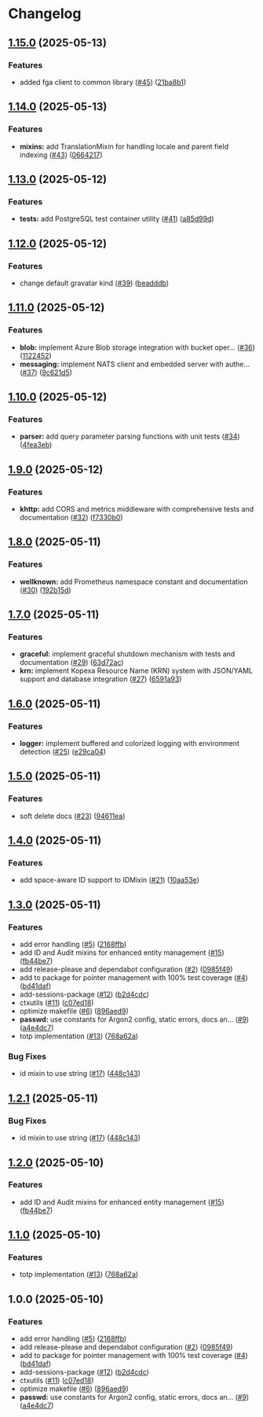 # Changelog

## [1.15.0](https://github.com/kopexa-grc/common/compare/v1.14.0...v1.15.0) (2025-05-13)


### Features

* added fga client to common library ([#45](https://github.com/kopexa-grc/common/issues/45)) ([21ba8b1](https://github.com/kopexa-grc/common/commit/21ba8b13507252a65b7a166a9e7186e9d700fe88))

## [1.14.0](https://github.com/kopexa-grc/common/compare/v1.13.0...v1.14.0) (2025-05-13)


### Features

* **mixins:** add TranslationMixin for handling locale and parent field indexing ([#43](https://github.com/kopexa-grc/common/issues/43)) ([0664217](https://github.com/kopexa-grc/common/commit/0664217580f336c8d14fed445f2fd8be26af5b28))

## [1.13.0](https://github.com/kopexa-grc/common/compare/v1.12.0...v1.13.0) (2025-05-12)


### Features

* **tests:** add PostgreSQL test container utility ([#41](https://github.com/kopexa-grc/common/issues/41)) ([a85d99d](https://github.com/kopexa-grc/common/commit/a85d99d543c0e7fb5165658988bfc60c3b80967a))

## [1.12.0](https://github.com/kopexa-grc/common/compare/v1.11.0...v1.12.0) (2025-05-12)


### Features

* change default gravatar kind ([#39](https://github.com/kopexa-grc/common/issues/39)) ([beadddb](https://github.com/kopexa-grc/common/commit/beadddbbc2158e92326678df20a9702613bb31a5))

## [1.11.0](https://github.com/kopexa-grc/common/compare/v1.10.0...v1.11.0) (2025-05-12)


### Features

* **blob:** implement Azure Blob storage integration with bucket oper… ([#36](https://github.com/kopexa-grc/common/issues/36)) ([1122452](https://github.com/kopexa-grc/common/commit/11224525d4d979d2f9c7442a9d5aec116f2cb749))
* **messaging:** implement NATS client and embedded server with authe… ([#37](https://github.com/kopexa-grc/common/issues/37)) ([9c621d5](https://github.com/kopexa-grc/common/commit/9c621d598c0ce07ae96c3bf869a626f2da91098b))

## [1.10.0](https://github.com/kopexa-grc/common/compare/v1.9.0...v1.10.0) (2025-05-12)


### Features

* **parser:** add query parameter parsing functions with unit tests ([#34](https://github.com/kopexa-grc/common/issues/34)) ([4fea3eb](https://github.com/kopexa-grc/common/commit/4fea3eb66c6b7dc057eae718f3e91e74ac55bd57))

## [1.9.0](https://github.com/kopexa-grc/common/compare/v1.8.0...v1.9.0) (2025-05-12)


### Features

* **khttp:** add CORS and metrics middleware with comprehensive tests and documentation ([#32](https://github.com/kopexa-grc/common/issues/32)) ([f7330b0](https://github.com/kopexa-grc/common/commit/f7330b03191f1de44abf2831ce2aa11409d196fe))

## [1.8.0](https://github.com/kopexa-grc/common/compare/v1.7.0...v1.8.0) (2025-05-11)


### Features

* **wellknown:** add Prometheus namespace constant and documentation ([#30](https://github.com/kopexa-grc/common/issues/30)) ([192b15d](https://github.com/kopexa-grc/common/commit/192b15d75d46f83c3f07b06d5e6a33ca792f538f))

## [1.7.0](https://github.com/kopexa-grc/common/compare/v1.6.0...v1.7.0) (2025-05-11)


### Features

* **graceful:** implement graceful shutdown mechanism with tests and documentation ([#29](https://github.com/kopexa-grc/common/issues/29)) ([63d72ac](https://github.com/kopexa-grc/common/commit/63d72ac79d15f012e6702de0247e9013a9003f28))
* **krn:** implement Kopexa Resource Name (KRN) system with JSON/YAML support and database integration ([#27](https://github.com/kopexa-grc/common/issues/27)) ([6591a93](https://github.com/kopexa-grc/common/commit/6591a9354c850a39b5ee497b350383073d208698))

## [1.6.0](https://github.com/kopexa-grc/common/compare/v1.5.0...v1.6.0) (2025-05-11)


### Features

* **logger:** implement buffered and colorized logging with environment detection ([#25](https://github.com/kopexa-grc/common/issues/25)) ([e29ca04](https://github.com/kopexa-grc/common/commit/e29ca0496f985942b4121bd98a466950a441ab05))

## [1.5.0](https://github.com/kopexa-grc/common/compare/v1.4.0...v1.5.0) (2025-05-11)


### Features

* soft delete docs ([#23](https://github.com/kopexa-grc/common/issues/23)) ([94611ea](https://github.com/kopexa-grc/common/commit/94611eaffd0c8fa98ab6a294ce46922f956f911c))

## [1.4.0](https://github.com/kopexa-grc/common/compare/v1.3.0...v1.4.0) (2025-05-11)


### Features

* add space-aware ID support to IDMixin ([#21](https://github.com/kopexa-grc/common/issues/21)) ([10aa53e](https://github.com/kopexa-grc/common/commit/10aa53e0900d31006b0b2941646d60863d8c4856))

## [1.3.0](https://github.com/kopexa-grc/common/compare/v1.2.1...v1.3.0) (2025-05-11)


### Features

* add error handling ([#5](https://github.com/kopexa-grc/common/issues/5)) ([2168ffb](https://github.com/kopexa-grc/common/commit/2168ffb0c5c3765e3caa92af1dd3c6ea2399129b))
* add ID and Audit mixins for enhanced entity management ([#15](https://github.com/kopexa-grc/common/issues/15)) ([fb44be7](https://github.com/kopexa-grc/common/commit/fb44be71e978b69d661b9f8b00907675cf0cd5f3))
* add release-please and dependabot configuration ([#2](https://github.com/kopexa-grc/common/issues/2)) ([0985f49](https://github.com/kopexa-grc/common/commit/0985f498217e0885d6a30aa2c6f79074e4fc133e))
* add to package for pointer management with 100% test coverage ([#4](https://github.com/kopexa-grc/common/issues/4)) ([bd41daf](https://github.com/kopexa-grc/common/commit/bd41daf9f6ae8c4e9f8d4ff72a7b4fd0a56f58bd))
* add-sessions-package ([#12](https://github.com/kopexa-grc/common/issues/12)) ([b2d4cdc](https://github.com/kopexa-grc/common/commit/b2d4cdc9e3d1062fd8c18a074badba8a55a517be))
* ctxutils ([#11](https://github.com/kopexa-grc/common/issues/11)) ([c07ed18](https://github.com/kopexa-grc/common/commit/c07ed186f1aacdc05dd6168f834eea71a0360e88))
* optimize makefile ([#6](https://github.com/kopexa-grc/common/issues/6)) ([896aed9](https://github.com/kopexa-grc/common/commit/896aed99de1195272aeafe040f4d838e21ee9163))
* **passwd:** use constants for Argon2 config, static errors, docs an… ([#9](https://github.com/kopexa-grc/common/issues/9)) ([a4e4dc7](https://github.com/kopexa-grc/common/commit/a4e4dc74dce227a26629410f7ed1cae46161c54e))
* totp implementation ([#13](https://github.com/kopexa-grc/common/issues/13)) ([768a62a](https://github.com/kopexa-grc/common/commit/768a62a86f452a990de98a74acb3fe43a19d15fc))


### Bug Fixes

* id mixin to use string ([#17](https://github.com/kopexa-grc/common/issues/17)) ([448c143](https://github.com/kopexa-grc/common/commit/448c143bb05be741261c06e010dacd4cc6deb8df))

## [1.2.1](https://github.com/kopexa-grc/common/compare/common-v1.2.0...common-v1.2.1) (2025-05-11)


### Bug Fixes

* id mixin to use string ([#17](https://github.com/kopexa-grc/common/issues/17)) ([448c143](https://github.com/kopexa-grc/common/commit/448c143bb05be741261c06e010dacd4cc6deb8df))

## [1.2.0](https://github.com/kopexa-grc/common/compare/common-v1.1.0...common-v1.2.0) (2025-05-10)


### Features

* add ID and Audit mixins for enhanced entity management ([#15](https://github.com/kopexa-grc/common/issues/15)) ([fb44be7](https://github.com/kopexa-grc/common/commit/fb44be71e978b69d661b9f8b00907675cf0cd5f3))

## [1.1.0](https://github.com/kopexa-grc/common/compare/common-v1.0.0...common-v1.1.0) (2025-05-10)


### Features

* totp implementation ([#13](https://github.com/kopexa-grc/common/issues/13)) ([768a62a](https://github.com/kopexa-grc/common/commit/768a62a86f452a990de98a74acb3fe43a19d15fc))

## 1.0.0 (2025-05-10)


### Features

* add error handling ([#5](https://github.com/kopexa-grc/common/issues/5)) ([2168ffb](https://github.com/kopexa-grc/common/commit/2168ffb0c5c3765e3caa92af1dd3c6ea2399129b))
* add release-please and dependabot configuration ([#2](https://github.com/kopexa-grc/common/issues/2)) ([0985f49](https://github.com/kopexa-grc/common/commit/0985f498217e0885d6a30aa2c6f79074e4fc133e))
* add to package for pointer management with 100% test coverage ([#4](https://github.com/kopexa-grc/common/issues/4)) ([bd41daf](https://github.com/kopexa-grc/common/commit/bd41daf9f6ae8c4e9f8d4ff72a7b4fd0a56f58bd))
* add-sessions-package ([#12](https://github.com/kopexa-grc/common/issues/12)) ([b2d4cdc](https://github.com/kopexa-grc/common/commit/b2d4cdc9e3d1062fd8c18a074badba8a55a517be))
* ctxutils ([#11](https://github.com/kopexa-grc/common/issues/11)) ([c07ed18](https://github.com/kopexa-grc/common/commit/c07ed186f1aacdc05dd6168f834eea71a0360e88))
* optimize makefile ([#6](https://github.com/kopexa-grc/common/issues/6)) ([896aed9](https://github.com/kopexa-grc/common/commit/896aed99de1195272aeafe040f4d838e21ee9163))
* **passwd:** use constants for Argon2 config, static errors, docs an… ([#9](https://github.com/kopexa-grc/common/issues/9)) ([a4e4dc7](https://github.com/kopexa-grc/common/commit/a4e4dc74dce227a26629410f7ed1cae46161c54e))
